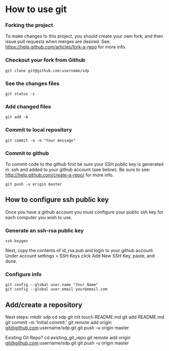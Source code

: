How to use git 
==============

### Forking the project

To make changes to this project, you should create your own fork, and
then issue pull requests when merges are desired. See:
https://help.github.com/articles/fork-a-repo for more info.

### Checkout your fork from Github
    git clone git@github.com:username/sdp

### See the changes files
    git status -s

### Add changed files
    git add -A

### Commit to local repository
    git commit -a -m "Your message"

### Commit to github

To commit code to the github first be sure your SSH public key is
generated in .ssh and added to your github account (see below).
Be sure to see: http://help.github.com/create-a-repo/ for more info.

    git push -u origin master


How to configure ssh public key  
------------------------------

Once you have a github account you must configure your public ssh key
for each computer you wish to use.

### Generate an ssh-rsa public key
    ssh-keygen

Next, copy the contents of id_rsa.pub and login to your github account.
Under account settings > SSH Keys click Add New SSH Key, paste, and 
done.

### Configure info
    
    git config --global user.name "Your Name"
    git config --global user.email your@email.com


Add/create a repository 
-----------------------

Next steps:
  mkdir sdp
  cd sdp
  git init
  touch README.md
  git add README.md
  git commit -m 'Initial commit.'
  git remote add origin git@github.com:username/sdp.git
  git push -u origin master
      
Existing Git Repo?
  cd existing_git_repo
  git remote add origin git@github.com:username/sdp.git
  git push -u origin master
